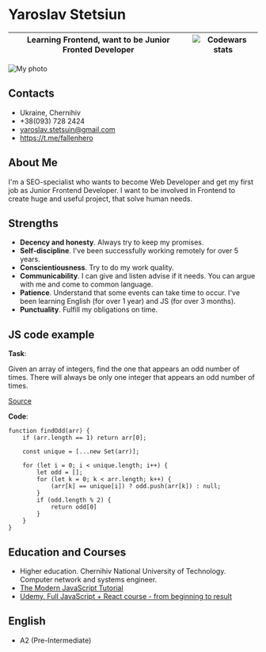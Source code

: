 # Yaroslav Stetsiun

Learning Frontend, want to be Junior Fronted Developer | ![Codewars stats](https://www.codewars.com/users/ystetsuin/badges/micro "Codewars stats") 
-----------|:-------: 

![My photo](https://avatars.githubusercontent.com/u/4940636 "My photo")

## Contacts

- Ukraine, Chernihiv
- +38(093) 728 2424
- yaroslav.stetsuin@gmail.com
- https://t.me/fallenhero

## About Me

I'm a SEO-specialist who wants to become Web Developer and get my first job as Junior Frontend Developer.
I want to be involved in Frontend to create huge and useful project, that solve human needs.


## Strengths

- **Decency and honesty**. Always try to keep my promises.
- **Self-discipline**. I've been successfully working remotely for over 5 years.
- **Conscientiousness**. Try to do my work quality.
- **Communicability**. I can give and listen advise if it needs. You can argue with me and come to common language.
- **Patience**. Understand that some events can take time to occur. I've been learning English (for over 1 year) and JS (for over 3 months).
- **Punctuality**. Fulfill my obligations on time.


## JS code example

**Task**:

Given an array of integers, find the one that appears an odd number of times.
There will always be only one integer that appears an odd number of times.

[Source](https://www.codewars.com/kata/54da5a58ea159efa38000836)

**Code**:

```
function findOdd(arr) {
    if (arr.length == 1) return arr[0];

    const unique = [...new Set(arr)];
    
    for (let i = 0; i < unique.length; i++) {
        let odd = [];
        for (let k = 0; k < arr.length; k++) {
            (arr[k] == unique[i]) ? odd.push(arr[k]) : null;
        }
        if (odd.length % 2) {
            return odd[0]
        }
    }
}
```

## Education and Courses

- Higher education. Chernihiv National University of Technology. Computer network and systems engineer. 
- [The Modern JavaScript Tutorial](https://learn.javascript.ru/)
- [Udemy. Full JavaScript + React course - from beginning to result](https://www.udemy.com/course/javascript_full/)

## English

 - A2 (Pre-Intermediate)